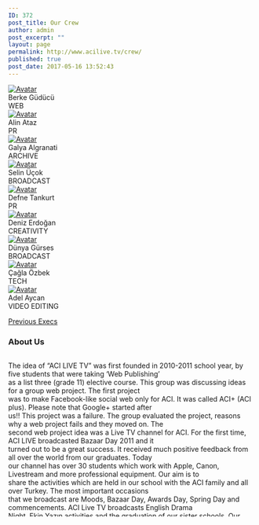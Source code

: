 ```yaml
---
ID: 372
post_title: Our Crew
author: admin
post_excerpt: ""
layout: page
permalink: http://www.acilive.tv/crew/
published: true
post_date: 2017-05-16 13:52:43
---
```

<!-- wp:html -->
<div class="our-members-div container">
  <div class="row justify-content-center">
    <div class="crew-members container col-6 col-sm-4 order-1">
      <a  href="http://www.acilive.tv/web/"><img class="rounded mx-auto d-block crew-image " src="http://www.acilive.tv/wp-content/uploads/2018/12/berke_guducu.jpg" alt="Avatar"> </a>
      <div class="middle">
        <div class="text">Berke Güdücü</div>
<div class="text">WEB</div>
      </div>
    </div>
    <div class="crew-members container container col-6 col-sm-4"> <a href="http://www.acilive.tv/pr/"> <img class="rounded mx-auto d-block crew-image " src="http://www.acilive.tv/wp-content/uploads/2018/12/alin_ataz.jpg" alt="Avatar"> </a>
      <div class="middle">
        <div class="text">Alin Ataz</div>
<div class="text">PR</div>
      </div>
    </div>
    <div class="crew-members container col-6 col-sm-4 "> <a href="http://www.acilive.tv/archive/"> <img class="rounded mx-auto d-block crew-image " src="http://www.acilive.tv/wp-content/uploads/2018/12/galya_algranati.jpg " alt="Avatar "> </a>
      <div class="middle ">
        <div class="text ">Galya Algranati</div>
<div class="text">ARCHIVE</div>
      </div>
    </div>
    <div class="crew-members container col-6 col-sm-4 "> <a href="http://www.acilive.tv/broadcast/"> <img class="rounded mx-auto d-block crew-image " src="http://www.acilive.tv/wp-content/uploads/2018/12/selin-ucok.jpg " alt="Avatar "> </a>
      <div class="middle ">
        <div class="text ">Selin Üçok</div>
<div class="text">BROADCAST</div>
      </div>
    </div>
    <div class="crew-members container col-6 col-sm-4 "> <a href="http://www.acilive.tv/pr/"> <img class="rounded mx-auto d-block crew-image " src="http://www.acilive.tv/wp-content/uploads/2018/12/defne_tankurt.jpg " alt="Avatar "> </a>
      <div class="middle ">
        <div class="text ">Defne Tankurt</div>
<div class="text">PR</div>
      </div>
    </div>
    <div class="crew-members container col-6 col-sm-4 "><a href="http://www.acilive.tv/creativity/"><img class="rounded mx-auto d-block crew-image " src="http://www.acilive.tv/wp-content/uploads/2018/12/deniz-erdogan.jpg " alt="Avatar "> </a>
      <div class="middle "> 
        <div class="text ">Deniz Erdoğan</div>
<div class="text">CREATIVITY</div>
      </div>
  </div>
    <div class="crew-members container col-6 col-sm-4 "> <a href="http://www.acilive.tv/broadcast/"><img class="rounded mx-auto d-block crew-image " src="http://www.acilive.tv/wp-content/uploads/2018/12/dunya_gurses.jpg " alt="Avatar "> </a>
      <div class="middle ">
        <div class="text ">Dünya Gürses</div>
<div class="text">BROADCAST</div>
      </div>
    </div>
    <div class="crew-members container col-6 col-sm-4">
<a href="http://www.acilive.tv/tech/"><img class="rounded mx-auto d-block crew-image " src="http://www.acilive.tv/wp-content/uploads/2018/12/cagla_ozbek.jpg" alt="Avatar"> </a>
      <div class="middle ">
        <div class="text">Çağla Özbek</div>
<div class="text">TECH</div>
      </div>
    </div>
      <div class="crew-members container col-6 col-sm-4 order-8"> <a href="http://www.acilive.tv/video-editing/"> <img class="rounded mx-auto d-block crew-image " src="http://www.acilive.tv/wp-content/uploads/2018/12/adel_aycan-1.jpg " alt="Avatar "> </a>
        <div class="middle ">
          <div class="text ">Adel Aycan</div>
<div class="text">VIDEO EDITING</div>
        </div>
      </div>
<a href="http://www.acilive.tv/previous-execs/"> <p>Previous Execs</p></a>
  </div>
  <h3>About Us</h3>
  <div style="max-height: 330px; height: auto; width: aotp; border: 0px solid #ccc; overflow: auto; ">
    <p>The idea of “ACI LIVE TV” was first founded in 2010-2011 school year, by five students that were taking ‘Web Publishing’<br> as a list three (grade 11) elective course. This group was discussing ideas for a group web project. The first project<br>      was to make Facebook-like social web only for ACI. It was called ACI+ (ACI plus). Please note that Google+ started after<br> us!! This project was a failure. The group evaluated the project, reasons why a web project fails and they moved on. The<br>      second web project idea was a Live TV channel for ACI. For the first time, ACI LIVE broadcasted Bazaar Day 2011 and it<br> turned out to be a great success. It received much positive feedback from all over the world from our graduates. Today<br>      our channel has over 30 students which work with Apple, Canon, Livestream and more professional equipment. Our aim is to<br> share the activities which are held in our school with the ACI family and all over Turkey. The most important occasions<br>      that we broadcast are Moods, Bazaar Day, Awards Day, Spring Day and commencements. ACI Live TV broadcasts English Drama<br> Night, Ekin Yazın activities and the graduation of our sister schools. Our broadcastings are published via Livestream which<br>      is one of the most popular online broadcasting in the world through Facebook and our website. We are aiming to create new<br> projects every year. ACI News is one of the best examples. With all these qualities ACI Live TV is one of the first and<br>      only high school live channel in Turkey.
    </p>
    <p class="contact-text ">&nbsp;</p>
  </div>
<!-- /wp:html -->

<!-- wp:paragraph -->
<p></p>
<!-- /wp:paragraph -->
